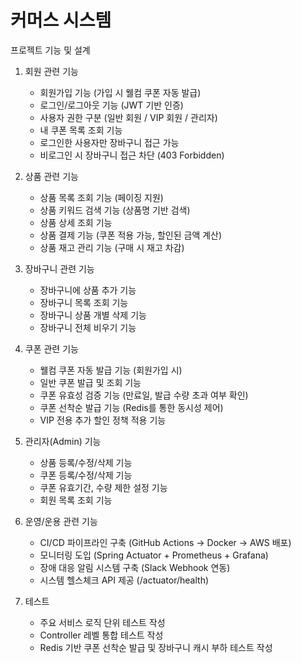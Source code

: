 #  커머스 시스템

프로젝트 기능 및 설계
1. 회원 관련 기능

   * 회원가입 기능 (가입 시 웰컴 쿠폰 자동 발급)
   * 로그인/로그아웃 기능 (JWT 기반 인증)
   * 사용자 권한 구분 (일반 회원 / VIP 회원 / 관리자)
   * 내 쿠폰 목록 조회 기능
   * 로그인한 사용자만 장바구니 접근 가능
   * 비로그인 시 장바구니 접근 차단 (403 Forbidden)

2. 상품 관련 기능

   * 상품 목록 조회 기능 (페이징 지원)
   * 상품 키워드 검색 기능 (상품명 기반 검색)
   * 상품 상세 조회 기능
   * 상품 결제 기능 (쿠폰 적용 가능, 할인된 금액 계산)
   * 상품 재고 관리 기능 (구매 시 재고 차감)

3. 장바구니 관련 기능

   * 장바구니에 상품 추가 기능
   * 장바구니 목록 조회 기능
   * 장바구니 상품 개별 삭제 기능
   * 장바구니 전체 비우기 기능 

4. 쿠폰 관련 기능

   * 웰컴 쿠폰 자동 발급 기능 (회원가입 시)
   * 일반 쿠폰 발급 및 조회 기능
   * 쿠폰 유효성 검증 기능 (만료일, 발급 수량 초과 여부 확인)
   * 쿠폰 선착순 발급 기능 (Redis를 통한 동시성 제어)
   * VIP 전용 추가 할인 정책 적용 기능

5. 관리자(Admin) 기능

   * 상품 등록/수정/삭제 기능
   * 쿠폰 등록/수정/삭제 기능
   * 쿠폰 유효기간, 수량 제한 설정 기능
   * 회원 목록 조회 기능

6. 운영/운용 관련 기능

   * CI/CD 파이프라인 구축 (GitHub Actions → Docker → AWS 배포)
   * 모니터링 도입 (Spring Actuator + Prometheus + Grafana)
   * 장애 대응 알림 시스템 구축 (Slack Webhook 연동)
   * 시스템 헬스체크 API 제공 (/actuator/health)

7. 테스트
 
   * 주요 서비스 로직 단위 테스트 작성
   * Controller 레벨 통합 테스트 작성
   * Redis 기반 쿠폰 선착순 발급 및 장바구니 캐시 부하 테스트 작성
